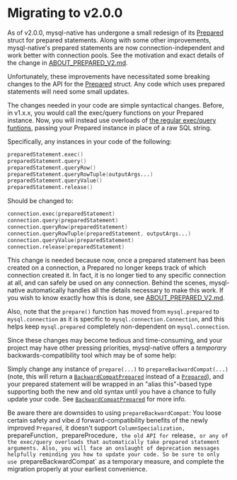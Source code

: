 Migrating to v2.0.0
===================

As of v2.0.0, mysql-native has undergone a small redesign of its
[Prepared](http://semitwist.com/mysql-native/mysql/prepared/Prepared.html)
struct for prepared statements. Along with some other improvements,
mysql-native's prepared statements are now connection-independent and
work better with connection pools. See the motivation and exact details
of the change in
[ABOUT_PREPARED_V2.md](https://github.com/mysql-d/mysql-native/blob/master/ABOUT_PREPARED_V2.md).

Unfortunately, these improvements have necessitated some breaking
changes to the API for the
[Prepared](http://semitwist.com/mysql-native/mysql/prepared/Prepared.html)
struct. Any code which uses prepared statements will need some small updates.

The changes needed in your code are simple syntactical changes. Before,
in v1.x.x, you would call the exec/query functions on your Prepared
instance. Now, you will instead use overloads of
[the regular exec/query funtions](http://semitwist.com/mysql-native-docs/v1.2.0/mysql/commands.html),
passing your Prepared instance in place of a raw SQL string.

Specifically, any instances in your code of the following:

```d
preparedStatement.exec()
preparedStatement.query()
preparedStatement.queryRow()
preparedStatement.queryRowTuple(outputArgs...)
preparedStatement.queryValue()
preparedStatement.release()
```

Should be changed to:

```d
connection.exec(preparedStatement)
connection.query(preparedStatement)
connection.queryRow(preparedStatement)
connection.queryRowTuple(preparedStatement, outputArgs...)
connection.queryValue(preparedStatement)
connection.release(preparedStatement)
```

This change is needed because now, once a prepared statement has been created
on a connection, a Prepared no longer keeps track of which connection created
it. In fact, it is no longer tied to any specific connection at all, and can
safely be used on any connection. Behind the scenes, mysql-native automatically
handles all the details necessary to make this work. If you wish to know
exactly how this is done, see
[ABOUT_PREPARED_V2.md](https://github.com/mysql-d/mysql-native/blob/master/ABOUT_PREPARED_V2.md).

Also, note that the `prepare()` function has moved from `mysql.prepared` to
`mysql.connection` as it is specific to `mysql.connection.Connection`, and
this helps keep `mysql.prepared` completely non-dependent on `mysql.connection`.

Since these changes may become tedious and time-consuming, and your project
may have other pressing priorities, mysql-native offers a *temporary*
backwards-compatibility tool which may be of some help:

Simply change any instance of `prepare(...)` to `prepareBackwardCompat(...)`
(note, this will return a [`BackwardCompatPrepared`](#####)
instead of a
[`Prepared`](http://semitwist.com/mysql-native/mysql/prepared/Prepared.html)),
and your prepared statement will be wrapped in an "alias this"-based type
supporting both the new and old syntax until you have a chance to fully update
your code. See
[`BackwardCompatPrepared`](#####) for more info.

Be aware there are downsides to using `prepareBackwardCompat`: You loose
certain safety and vibe.d forward-compatibility benefits of the newly improved
`Prepared`, it doesn't support `ColumnSpecialization, `prepareFunction`,
`prepareProcedure`,
the old API for `release`, or any of the exec/query overloads that automatically take
prepared statement arguments. Also, you will face an onslaught of deprecation
messages helpfully reminding you how to update your code. So be sure to only
use `prepareBackwardCompat` as a temporary measure, and complete the migration
properly at your earliest convenience.
